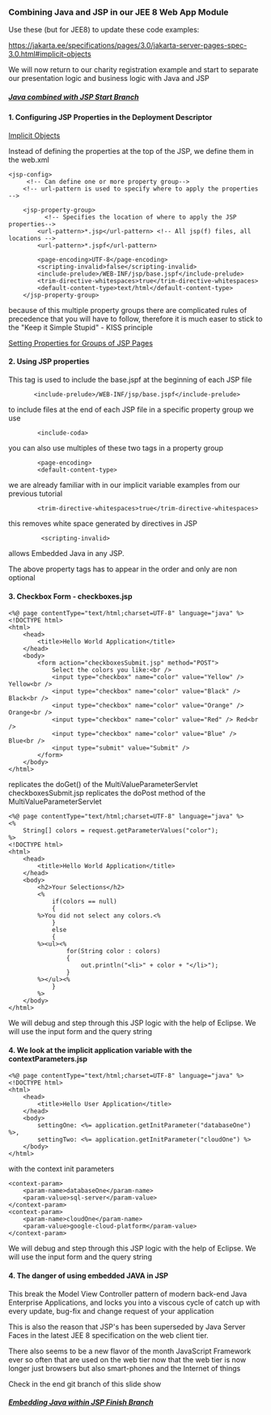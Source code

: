 ### Combining Java and JSP in our JEE 8 Web App Module

Use these (but for JEE8) to update these code examples:

https://jakarta.ee/specifications/pages/3.0/jakarta-server-pages-spec-3.0.html#implicit-objects

We will now return to our charity registration example and start to separate our presentation logic
and business logic with Java and JSP

##### [Java combined with JSP Start Branch](https://github.com/NicorDesigns/javawebdevcourse/tree/jee8web-servlets-jsp-combo-start)

#### 1. Configuring JSP Properties in the Deployment Descriptor 

[Implicit Objects](https://jakarta.ee/specifications/pages/3.0/jakarta-server-pages-spec-3.0.html#implicit-objects)

Instead of defining the properties at the top of the JSP, we define them in the web.xml


	<jsp-config>
		 <!-- Can define one or more property group-->	
        <!-- url-pattern is used to specify where to apply the properties -->
            
        <jsp-property-group>
        	  <!-- Specifies the location of where to apply the JSP properties-->	
            <url-pattern>*.jsp</url-pattern> <!-- All jsp(f) files, all locations -->
            <url-pattern>*.jspf</url-pattern>
            
            <page-encoding>UTF-8</page-encoding>
            <scripting-invalid>false</scripting-invalid>
            <include-prelude>/WEB-INF/jsp/base.jspf</include-prelude>
            <trim-directive-whitespaces>true</trim-directive-whitespaces>
            <default-content-type>text/html</default-content-type>
        </jsp-property-group>
   </jsp-config>
   
because of this multiple property groups there are complicated rules of precedence that you will have
to follow, therefore it is much easer to stick to the "Keep it Simple Stupid" - KISS principle 

[Setting Properties for Groups of JSP Pages](https://docs.oracle.com/javaee/5/tutorial/doc/bnajg.html)   
 		
	 
#### 2. Using JSP properties

This tag is used to include the base.jspf at the beginning of each JSP file 

		   <include-prelude>/WEB-INF/jsp/base.jspf</include-prelude>
		   
to include files at the end of each JSP file in a specific property group we use

			<include-coda>         
		 
you can also use multiples of these two tags in a property group

			<page-encoding>
			<default-content-type>
			 
we are already familiar with in our implicit variable examples from our previous tutorial

			<trim-directive-whitespaces>true</trim-directive-whitespaces>
			
this removes white space generated by directives in JSP

			 <scripting-invalid>			
 
allows Embedded Java in any JSP.

The above property tags has to appear in the order and only <url-pattern> are non optional

 
#### 3. Checkbox Form - checkboxes.jsp 

    
	<%@ page contentType="text/html;charset=UTF-8" language="java" %>
	<!DOCTYPE html>
	<html>
	    <head>
	        <title>Hello World Application</title>
	    </head>
	    <body>
	        <form action="checkboxesSubmit.jsp" method="POST">
	            Select the colors you like:<br />
	            <input type="checkbox" name="color" value="Yellow" /> Yellow<br />
	            <input type="checkbox" name="color" value="Black" /> Black<br />
	            <input type="checkbox" name="color" value="Orange" /> Orange<br />
	            <input type="checkbox" name="color" value="Red" /> Red<br />
	            <input type="checkbox" name="color" value="Blue" /> Blue<br />
	            <input type="submit" value="Submit" />
	        </form>
	    </body>
	</html>      

replicates the doGet() of the MultiValueParameterServlet
checkboxesSubmit.jsp replicates the doPost method of the MultiValueParameterServlet

	<%@ page contentType="text/html;charset=UTF-8" language="java" %>
	<%
		String[] colors = request.getParameterValues("color");
	%>
	<!DOCTYPE html>
	<html>
	    <head>
	        <title>Hello World Application</title>
	    </head>
	    <body>
	        <h2>Your Selections</h2>
	        <%
	            if(colors == null)
	            {
	        %>You did not select any colors.<%
	            }
	            else
	            {
	        %><ul><%
	                for(String color : colors)
	                {
	                    out.println("<li>" + color + "</li>");
	                }
	        %></ul><%
	            }
	        %>
	    </body>
	</html>

We will debug and step through this JSP logic with the help of Eclipse.
We will use the input form and the query string

#### 4. We look at the implicit application variable with the contextParameters.jsp


	<%@ page contentType="text/html;charset=UTF-8" language="java" %>
	<!DOCTYPE html>
	<html>
	    <head>
	        <title>Hello User Application</title>
	    </head>
	    <body>
	        settingOne: <%= application.getInitParameter("databaseOne") %>,
	        settingTwo: <%= application.getInitParameter("cloudOne") %>
	    </body>
	</html>

with the context init parameters


	<context-param>
        <param-name>databaseOne</param-name>
        <param-value>sql-server</param-value>
    </context-param>
    <context-param>
        <param-name>cloudOne</param-name>
        <param-value>google-cloud-platform</param-value>
    </context-param>
    
We will debug and step through this JSP logic with the help of Eclipse.
We will use the input form and the query string


#### 4. The danger of using embedded JAVA in JSP

This break the Model View Controller pattern of modern back-end Java Enterprise Applications,
and locks you into a viscous cycle of catch up with every update, bug-fix and change request of your application

This is also the reason that JSP's has been superseded by Java Server Faces in the latest JEE 8
specification on the web client tier.

There also seems to be a new flavor of the month JavaScript Framework ever so often that are used
on the web tier now that the web tier is now longer just browsers but also smart-phones and the Internet
of things






Check in the end git branch of this slide show 

##### [Embedding Java within JSP Finish Branch](https://github.com/NicorDesigns/javawebdevcourse/tree/jee8web-servlets-jsp-combo-finish)

    


